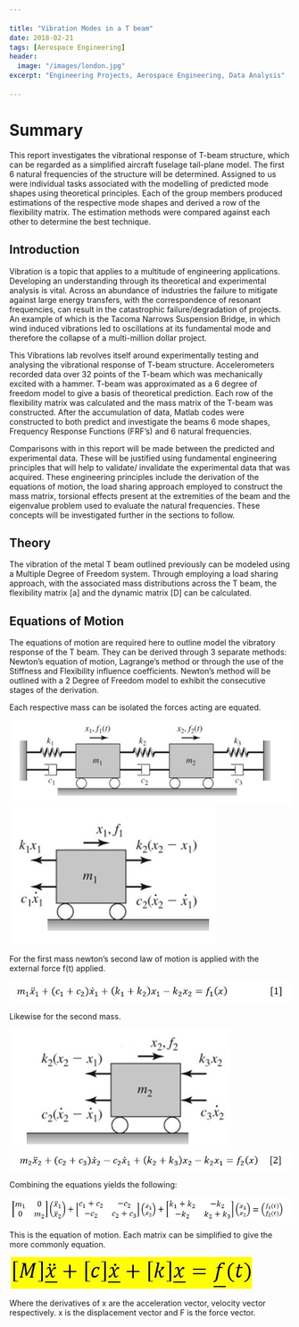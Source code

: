 ```yaml
---

title: "Vibration Modes in a T beam"
date: 2018-02-21
tags: [Aerospace Engineering]
header:
  image: "/images/london.jpg"
excerpt: "Engineering Projects, Aerospace Engineering, Data Analysis"

---
```


# Summary

This report investigates the vibrational response of T-beam structure, which can be regarded as a simplified aircraft fuselage tail-plane model. The first 6 natural frequencies of the structure will be determined. Assigned to us were individual tasks associated with the modelling of predicted mode shapes using theoretical principles. Each of the group members produced estimations of the respective mode shapes and derived a row of the flexibility matrix. The estimation methods were compared against each other to determine the best technique.

## Introduction

Vibration is a topic that applies to a multitude of engineering applications. Developing an understanding through its theoretical and experimental analysis is vital. Across an abundance of industries the failure to mitigate against large energy transfers, with the correspondence of resonant frequencies, can result in the catastrophic failure/degradation of projects. An example of which is the Tacoma Narrows Suspension Bridge, in which wind induced vibrations led to oscillations at its fundamental mode and therefore the collapse of a multi-million dollar project.

This Vibrations lab revolves itself around experimentally testing and analysing the vibrational response of T-beam structure. Accelerometers recorded data over 32 points of the T-beam which was mechanically excited with a hammer. T-beam was approximated as a 6 degree of freedom model to give a basis of theoretical prediction. Each row of the flexibility matrix was calculated and the mass matrix of the T-beam was constructed.  After the accumulation of data, Matlab codes were constructed to both predict and investigate the beams 6 mode shapes, Frequency Response Functions (FRF’s) and 6 natural frequencies.

Comparisons with in this report will be made between the predicted and experimental data. These will be justified using fundamental engineering principles that will help to validate/ invalidate the experimental data that was acquired. These engineering principles include the derivation of the equations of motion, the load sharing approach employed to construct the mass matrix, torsional effects present at the extremities of the beam and the eigenvalue problem used to evaluate the natural frequencies. These concepts will be investigated further in the sections to follow.

## Theory

The vibration of the metal T beam outlined previously can be modeled using a Multiple Degree of Freedom system. Through employing a load sharing approach, with the associated mass distributions across the T beam, the flexibility matrix [a] and the dynamic matrix [D] can be calculated.

## Equations of Motion

The equations of motion are required here to outline model the vibratory response of the T beam. They can be derived through 3 separate methods: Newton’s equation of motion, Lagrange’s method or through the use of the Stiffness and Flexibility influence coefficients. Newton’s method will be outlined with a 2 Degree of Freedom model to exhibit the consecutive stages of the derivation.

Each respective mass can be isolated the forces acting are equated.

<img src="/images/massspringsystem.jpg">  <img src="/images/massspringsystem2.png">

For the first mass newton’s second law of motion is applied with the external force f(t) applied.

<img src="/images/equation1.JPG">

Likewise for the second mass.

<img src="/images/massspringsystem3.png">

<img src="/images/equation2.JPG">

Combining the equations yields the following:

<img src="/images/equation3.JPG">

This is the equation of motion. Each matrix can be simplified to give the more commonly  equation.

<img src="/images/equationofmotion.JPG">

Where the derivatives of x are the acceleration vector, velocity vector respectively. x is the displacement vector and F is the force vector.
